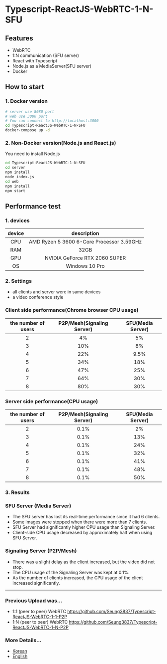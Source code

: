 # Typescript-ReactJS-WebRTC-1-N-SFU

## Features
- WebRTC
- 1:N communication (SFU server)
- React with Typescript
- Node.js as a MediaServer(SFU server)
- Docker

## How to start

### 1. Docker version
```sh
# server use 8080 port
# web use 3000 port
# You can connect to http://localhost:3000
cd Typescript-ReactJS-WebRTC-1-N-SFU
docker-compose up -d
```

### 2. Non-Docker version(Node.js and React.js)
You need to install Node.js
```sh
cd Typescript-ReactJS-WebRTC-1-N-SFU
cd server
npm install
node index.js
cd web
npm install
npm start
```

## Performance test

### 1. devices
|device|description|
|:--:|:--:|
|CPU|AMD Ryzen 5 3600 6-Core Processor 3.59GHz|
|RAM|32GB|
|GPU|NVIDIA GeForce RTX 2060 SUPER|
|OS|Windows 10 Pro|

### 2. Settings
- all clients and server were in same devices
- a video conference style

### Client side performance(Chrome browser CPU usage)
|the number of users|P2P/Mesh(Signaling Server)|SFU(Media Server)| 
|:--:|:--:|:--:|
|2|4%|5%|
|3|10%|8%|
|4|22%|9.5%|
|5|34%|18%|
|6|47%|25%|
|7|64%|30%|
|8|80%|30%|

### Server side performance(CPU usage)
|the number of users|P2P/Mesh(Signaling Server)|SFU(Media Server)| 
|:--:|:--:|:--:|
|2|0.1%|2%|
|3|0.1%|13%|
|4|0.1%|24%|
|5|0.1%|32%|
|6|0.1%|41%|
|7|0.1%|48%|
|8|0.1%|50%|

### 3. Results
### SFU Server (Media Server)
- The SFU server has lost its real-time performance since it had 6 clients.
- Some images were stopped when there were more than 7 clients.
- SFU Server had significantly higher CPU usage than Signaling Server.
- Client-side CPU usage decreased by approximately half when using SFU Server.

### Signaling Server (P2P/Mesh)
- There was a slight delay as the client increased, but the video did not stop.
- The CPU usage of the Signaling Server was kept at 0.1%.
- As the number of clients increased, the CPU usage of the client increased significantly.

---

### Previous Upload was... 
- 1:1 (peer to peer) WebRTC https://github.com/Seung3837/Typescript-ReactJS-WebRTC-1-1-P2P
- 1:N (peer to peer) WebRTC https://github.com/Seung3837/Typescript-ReactJS-WebRTC-1-N-P2P

### More Details...
- [Korean](https://millo-l.github.io/WebRTC-%EA%B5%AC%ED%98%84%ED%95%98%EA%B8%B0-1-N-SFU/)
- [English](https://millo-l.github.io/Implementing-WebRTC-using-ReactJS-and-Typescript(1-N-SFU)/)

